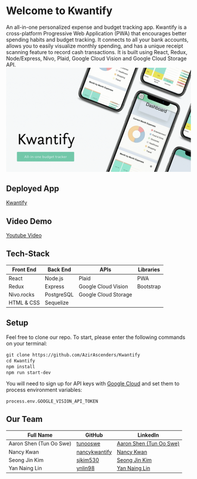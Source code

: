 # Welcome to Kwantify

An all-in-one personalized expense and budget tracking app. Kwantify is a cross-platform Progressive Web Application (PWA) that encourages better spending habits and budget tracking. It connects to all your bank accounts, allows you to easily visualize monthly spending, and has a unique receipt scanning feature to record cash transactions. It is built using React, Redux, Node/Express, Nivo, Plaid, Google Cloud Vision and Google Cloud Storage API.
<img src="./public/mockup3.gif" >

## Deployed App

<a href="https://kwantify.herokuapp.com/"> Kwantify </a>

## Video Demo

<a href='https://www.youtube.com/watch?v=FfP3oItRVoQ&t=1s'> Youtube Video </a>

## Tech-Stack

<table>
      <thead>
        <tr>
          <th>Front End</th>
          <th>Back End</th>
          <th>APIs</th>
          <th>Libraries</th>
        </tr>
      </thead>
      <tbody>
            <tr>
              <td>React</td>
              <td>Node.js</td>
              <td>Plaid</td>
              <td>PWA</td>
            </tr>
            <tr>
              <td>Redux</td>
              <td>Express</td>
              <td>Google Cloud Vision</td>
              <td>Bootstrap</td>
            </tr>
            <tr>
              <td>Nivo.rocks</td>
              <td>PostgreSQL</td>
              <td>Google Cloud Storage</td>
              <td></td>
            </tr>
             <tr>
              <td>HTML & CSS</td>
              <td>Sequelize</td>
              <td></td>
              <td></td>
            </tr>
      </tbody>
  </table>

## Setup

Feel free to clone our repo. To start, please enter the following commands on your terminal:

```
git clone https://github.com/AzirAscenders/Kwantify
cd Kwantify
npm install
npm run start-dev
```

You will need to sign up for API keys with <a href="https://cloud.google.com/free">Google Cloud</a> and set them to process environment variables:

```
process.env.GOOGLE_VISION_API_TOKEN
```

## Our Team

<table>
      <thead>
        <tr>
          <th>Full Name</th>
          <th>GitHub</th>
          <th>LinkedIn</th>
        </tr>
      </thead>
      <tbody>
            <tr>
              <td>Aaron Shen (Tun Oo Swe)</td>
              <td><a href="https://github.com/tunooswe">tunooswe</a></td>
              <td><a href="https://www.linkedin.com/in/tun-oo-swe/">Aaron Shen (Tun Oo Swe)</a></td>
            </tr>
            <tr>
              <td>Nancy Kwan</td>
              <td><a href="https://github.com/nancykwantify">nancykwantify</a></td>
              <td><a href="https://www.linkedin.com/in/nancykwan/">Nancy Kwan<a/></td>
            </tr>
            <tr>
              <td>Seong Jin Kim</td>
              <td><a href="https://github.com/sjkim530">sjkim530</a></td>
              <td><a href="https://www.linkedin.com/in/seongjinkimsjk/">Seong Jin Kim<a/></td>
            </tr>
            <tr>
              <td>Yan Naing Lin</td>
              <td><a href="https://github.com/ynlin98">ynlin98</a></td>
              <td><a href="https://www.linkedin.com/in/yannainglin/">Yan Naing Lin<a/></td>
            </tr>
      </tbody>
  </table>
